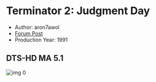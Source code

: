 # Terminator 2: Judgment Day

* Author: aron7awol
* [Forum Post](https://www.avsforum.com/threads/bass-eq-for-filtered-movies.2995212/post-56887006)
* Production Year: 1991

## DTS-HD MA 5.1

![img 0](https://i.imgur.com/x5mVSGA.jpg)

